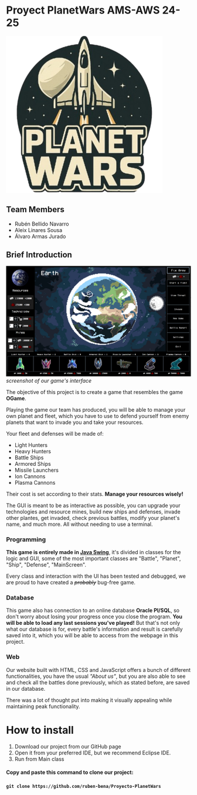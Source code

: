 # Proyect PlanetWars AMS-AWS 24-25
![LOGO](M4-Marcas/img/iconoPW.png)
## Team Members

- Rubén Bellido Navarro
- Aleix Linares Sousa
- Álvaro Armas Jurado


## Brief Introduction
![GUI-Screenshot](assets/gui_screenshot.png)
*screenshot of our game's interface*

The objective of this project is to create a game that resembles the game **OGame**.

Playing the game our team has produced, you will be able to manage your own planet and fleet, which you have to use to defend yourself from enemy planets that want to invade you and take your resources.

Your fleet and defenses will be made of:
- Light Hunters
- Heavy Hunters
- Battle Ships
- Armored Ships
- Missile Launchers
- Ion Cannons
- Plasma Cannons

Their cost is set according to their stats. **Manage your resources wisely!**

The GUI is meant to be as interactive as possible, you can upgrade your technologies and resource mines, build new ships and defenses, invade other plantes, get invaded, check previous battles, modify your planet's name, and much more. All without needing to use a terminal.

### Programming
**This game is entirely made in [Java Swing](https://en.wikipedia.org/wiki/Swing_(Java))**, it's divided in classes for the logic and GUI, some of the most important classes are "Battle", "Planet", "Ship", "Defense", "MainScreen".

Every class and interaction with the UI has been tested and debugged, we are proud to have created a ~~*probably*~~ bug-free game.

### Database
This game also has connection to an online database **Oracle Pl/SQL**, so don't worry about losing your progress once you close the program. **You will be able to load any last sessions you've played!**
But that's not only what our database is for, every battle's information and result is carefully saved into it, which you will be able to access from the webpage in this project.

### Web
Our website built with HTML, CSS and JavaScript offers a bunch of different functionalities, you have the usual *"About us"*, but you are also able to see and check all the battles done previously, which as stated before, are saved in our database.

There was a lot of thought put into making it visually appealing while maintaining peak functionality.

# How to install
1. Download our project from our GitHub page
2. Open it from your preferred IDE, but we recommend Eclipse IDE.
3. Run from Main class

#### Copy and paste this command to clone our project: 
#### ```git clone https://github.com/ruben-bena/Proyecto-PlanetWars```

